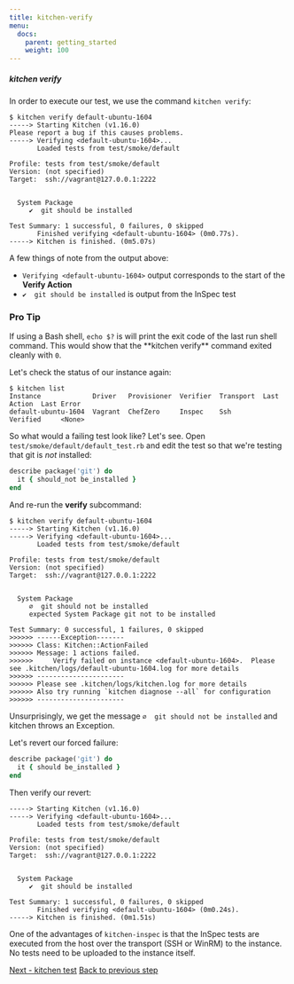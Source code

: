 ```yaml
---
title: kitchen-verify
menu:
  docs:
    parent: getting_started
    weight: 100
---
```


##### kitchen verify

In order to execute our test, we use the command `kitchen verify`:

~~~
$ kitchen verify default-ubuntu-1604
-----> Starting Kitchen (v1.16.0)
Please report a bug if this causes problems.
-----> Verifying <default-ubuntu-1604>...
       Loaded tests from test/smoke/default

Profile: tests from test/smoke/default
Version: (not specified)
Target:  ssh://vagrant@127.0.0.1:2222


  System Package
     ✔  git should be installed

Test Summary: 1 successful, 0 failures, 0 skipped
       Finished verifying <default-ubuntu-1604> (0m0.77s).
-----> Kitchen is finished. (0m5.07s)
~~~

A few things of note from the output above:

* `Verifying <default-ubuntu-1604>` output corresponds to the start of the **Verify Action**
* `✔  git should be installed` is output from the InSpec test


<div class="callout">
<h3 class="callout--title">Pro Tip</h3>
If using a Bash shell, <code>echo $?</code> is will print the exit code of the last run shell command. This would show that the **kitchen verify** command exited cleanly with <code>0</code>.
</div>

Let's check the status of our instance again:

~~~
$ kitchen list
Instance             Driver   Provisioner  Verifier  Transport  Last Action  Last Error
default-ubuntu-1604  Vagrant  ChefZero     Inspec    Ssh        Verified     <None>
~~~

So what would a failing test look like? Let's see. Open `test/smoke/default/default_test.rb` and edit the test so that we're testing that git is _not_ installed:

~~~ruby
describe package('git') do
  it { should_not be_installed }
end
~~~

And re-run the **verify** subcommand:

~~~
$ kitchen verify default-ubuntu-1604
-----> Starting Kitchen (v1.16.0)
-----> Verifying <default-ubuntu-1604>...
       Loaded tests from test/smoke/default

Profile: tests from test/smoke/default
Version: (not specified)
Target:  ssh://vagrant@127.0.0.1:2222


  System Package
     ∅  git should not be installed
     expected System Package git not to be installed

Test Summary: 0 successful, 1 failures, 0 skipped
>>>>>> ------Exception-------
>>>>>> Class: Kitchen::ActionFailed
>>>>>> Message: 1 actions failed.
>>>>>>     Verify failed on instance <default-ubuntu-1604>.  Please see .kitchen/logs/default-ubuntu-1604.log for more details
>>>>>> ----------------------
>>>>>> Please see .kitchen/logs/kitchen.log for more details
>>>>>> Also try running `kitchen diagnose --all` for configuration
>>>>>> ----------------------
~~~

Unsurprisingly, we get the message `∅  git should not be installed` and kitchen throws an Exception.

Let's revert our forced failure:

~~~ruby
describe package('git') do
  it { should be_installed }
end
~~~

Then verify our revert:

~~~
-----> Starting Kitchen (v1.16.0)
-----> Verifying <default-ubuntu-1604>...
       Loaded tests from test/smoke/default

Profile: tests from test/smoke/default
Version: (not specified)
Target:  ssh://vagrant@127.0.0.1:2222


  System Package
     ✔  git should be installed

Test Summary: 1 successful, 0 failures, 0 skipped
       Finished verifying <default-ubuntu-1604> (0m0.24s).
-----> Kitchen is finished. (0m1.51s)
~~~

One of the advantages of `kitchen-inspec` is that the InSpec tests are executed from the host over the transport (SSH or WinRM) to the instance. No tests need to be uploaded to the instance itself.

<div class="sidebar--footer">
<a class="button primary-cta" href="/docs/getting-started/running-test">Next - kitchen test</a>
<a class="sidebar--footer--back" href="/docs/getting-started/writing-test">Back to previous step</a>
</div>
